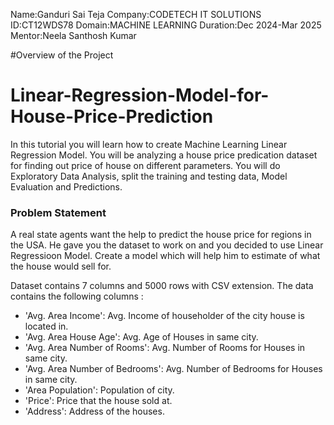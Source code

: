 
Name:Ganduri Sai Teja
Company:CODETECH IT SOLUTIONS
ID:CT12WDS78
Domain:MACHINE LEARNING
Duration:Dec 2024-Mar 2025
Mentor:Neela Santhosh Kumar

#Overview of the Project

# Linear-Regression-Model-for-House-Price-Prediction

In this tutorial you will learn how to create Machine Learning Linear Regression Model. You will be analyzing a house price predication dataset for finding out price of house on different parameters. You will do Exploratory Data Analysis, split the training and testing data, Model Evaluation and Predictions. 

### Problem Statement
A real state agents want the help to predict the house price for regions in the USA. He gave you the dataset to work on and you decided to use Linear Regressioon Model. Create a model which will help him to estimate of what the house would sell for.

Dataset contains 7 columns and 5000 rows with CSV extension. The data contains the following columns :

- 'Avg. Area Income': Avg. Income of householder of the city house is located in.
- 'Avg. Area House Age': Avg. Age of Houses in same city.
- 'Avg. Area Number of Rooms': Avg. Number of Rooms for Houses in same city.
- 'Avg. Area Number of Bedrooms': Avg. Number of Bedrooms for Houses in same city.
- 'Area Population': Population of city.
- 'Price': Price that the house sold at.
- 'Address': Address of the houses.
